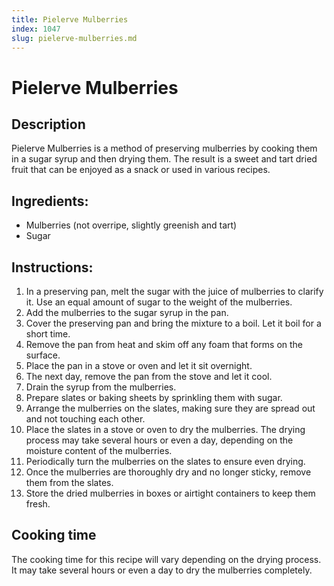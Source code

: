 ```yaml
---
title: Pielerve Mulberries
index: 1047
slug: pielerve-mulberries.md
---
```


# Pielerve Mulberries

## Description
Pielerve Mulberries is a method of preserving mulberries by cooking them in a sugar syrup and then drying them. The result is a sweet and tart dried fruit that can be enjoyed as a snack or used in various recipes.

## Ingredients:
- Mulberries (not overripe, slightly greenish and tart)
- Sugar

## Instructions:
1. In a preserving pan, melt the sugar with the juice of mulberries to clarify it. Use an equal amount of sugar to the weight of the mulberries.
2. Add the mulberries to the sugar syrup in the pan.
3. Cover the preserving pan and bring the mixture to a boil. Let it boil for a short time.
4. Remove the pan from heat and skim off any foam that forms on the surface.
5. Place the pan in a stove or oven and let it sit overnight.
6. The next day, remove the pan from the stove and let it cool.
7. Drain the syrup from the mulberries.
8. Prepare slates or baking sheets by sprinkling them with sugar.
9. Arrange the mulberries on the slates, making sure they are spread out and not touching each other.
10. Place the slates in a stove or oven to dry the mulberries. The drying process may take several hours or even a day, depending on the moisture content of the mulberries.
11. Periodically turn the mulberries on the slates to ensure even drying.
12. Once the mulberries are thoroughly dry and no longer sticky, remove them from the slates.
13. Store the dried mulberries in boxes or airtight containers to keep them fresh.

## Cooking time
The cooking time for this recipe will vary depending on the drying process. It may take several hours or even a day to dry the mulberries completely.